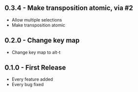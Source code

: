 ## 0.3.4 - Make transposition atomic, via #2
* Allow multiple selections
* Make transposition atomic

## 0.2.0 - Change key map
* Change key map to alt-t

## 0.1.0 - First Release
* Every feature added
* Every bug fixed
